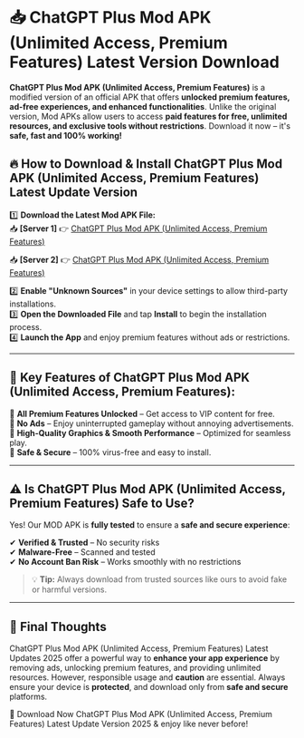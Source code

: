 # 📥 ChatGPT Plus Mod APK (Unlimited Access, Premium Features) Latest Version Download

**ChatGPT Plus Mod APK (Unlimited Access, Premium Features)** is a modified version of an official APK that offers **unlocked premium features, ad-free experiences, and enhanced functionalities**. Unlike the original version, Mod APKs allow users to access **paid features for free, unlimited resources, and exclusive tools without restrictions**. Download it now – it's **safe, fast and 100% working!**

## 🔥 **How to Download & Install ChatGPT Plus Mod APK (Unlimited Access, Premium Features) Latest Update Version**

1️⃣ **Download the Latest Mod APK File:**  
📥 **[Server 1]** 👉 [ChatGPT Plus Mod APK (Unlimited Access, Premium Features)](https://hapymods.com?title=ChatGPT+Plus+Mod+APK+(Unlimited+Access,+Premium+Features))

📥 **[Server 2]** 👉 [ChatGPT Plus Mod APK (Unlimited Access, Premium Features)](https://hapymods.com?title=ChatGPT+Plus+Mod+APK+(Unlimited+Access,+Premium+Features))

2️⃣ **Enable "Unknown Sources"** in your device settings to allow third-party installations.  
3️⃣ **Open the Downloaded File** and tap **Install** to begin the installation process.  
4️⃣ **Launch the App** and enjoy premium features without ads or restrictions.

---

## 🌟 **Key Features of ChatGPT Plus Mod APK (Unlimited Access, Premium Features):**
 
🔽 **All Premium Features Unlocked** – Get access to VIP content for free.  
🔽 **No Ads** – Enjoy uninterrupted gameplay without annoying advertisements.  
🔽 **High-Quality Graphics & Smooth Performance** – Optimized for seamless play.  
🔽 **Safe & Secure** – 100% virus-free and easy to install.  

---

## ⚠️ **Is ChatGPT Plus Mod APK (Unlimited Access, Premium Features) Safe to Use?**

Yes! Our MOD APK is **fully tested** to ensure a **safe and secure experience**:

✔ **Verified & Trusted** – No security risks  
✔ **Malware-Free** – Scanned and tested  
✔ **No Account Ban Risk** – Works smoothly with no restrictions

> 💡 **Tip:** Always download from trusted sources like ours to avoid fake or harmful versions.

---

## 📌 **Final Thoughts**
 
ChatGPT Plus Mod APK (Unlimited Access, Premium Features) Latest Updates 2025 offer a powerful way to **enhance your app experience** by removing ads, unlocking premium features, and providing unlimited resources. However, responsible usage and **caution** are essential. Always ensure your device is **protected**, and download only from **safe and secure** platforms.  

🔽 Download Now ChatGPT Plus Mod APK (Unlimited Access, Premium Features) Latest Update Version 2025 & enjoy like never before!